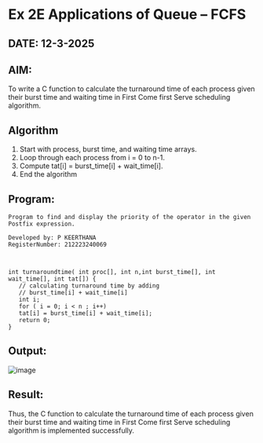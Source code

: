 # Ex 2E Applications of Queue – FCFS
## DATE: 12-3-2025
## AIM:
To write a C function to calculate the turnaround time of each process given their burst time and waiting time in First Come first Serve scheduling algorithm.
## Algorithm

1. Start with process, burst time, and waiting time arrays. 
2. Loop through each process from i = 0 to n-1. 
3. Compute tat[i] = burst_time[i] + wait_time[i]. 
4. End the algorithm  

## Program:
```
Program to find and display the priority of the operator in the given Postfix expression.

Developed by: P KEERTHANA
RegisterNumber: 212223240069


 
int turnaroundtime( int proc[], int n,int burst_time[], int wait_time[], int tat[]) { 
   // calculating turnaround time by adding 
   // burst_time[i] + wait_time[i] 
   int i; 
   for ( i = 0; i < n ; i++) 
   tat[i] = burst_time[i] + wait_time[i]; 
   return 0; 
}
```

## Output:

![image](https://github.com/user-attachments/assets/a38f7d6d-25d4-49d6-b204-4526411ff6c6)


## Result:
Thus, the C function to calculate the turnaround time of each process given their burst time and waiting time in First Come first Serve scheduling algorithm is implemented successfully.
